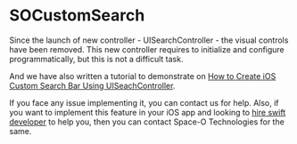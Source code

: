 # SOCustomSearch

Since the launch of new controller - UISearchController - the visual controls have been removed. This new controller requires to initialize and configure programmatically, but this is not a difficult task.

And we have also written a tutorial to demonstrate on [How to Create iOS Custom Search Bar Using UISeachController](https://www.spaceotechnologies.com/custom-ios-search-bar-uiseachcontroller-example/).

If you face any issue implementing it, you can contact us for help. Also, if you want to implement this feature in your iOS app and looking to [hire swift developer](http://www.spaceotechnologies.com/hire-swift-developer/) to help you, then you can contact Space-O Technologies for the same.

